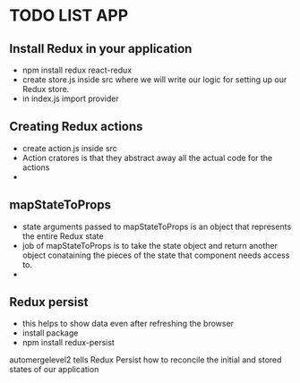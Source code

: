 # TODO LIST APP

## Install Redux in your application

- npm install redux react-redux
- create store.js inside src where we will write our logic for setting up our Redux store.
- in index.js import provider

## Creating Redux actions

- create action.js inside src
- Action cratores is that they abstract away all the actual code for the actions
-

## mapStateToProps

- state arguments passed to mapStateToProps is an object that represents the entire Redux state
- job of mapStateToProps is to take the state object and return another object conataining the pieces of the state that component needs access to.
-

## Redux persist

- this helps to show data even after refreshing the browser
- install package
- npm install redux-persist

automergelevel2 tells Redux Persist how to reconcile the initial and stored states of our application
